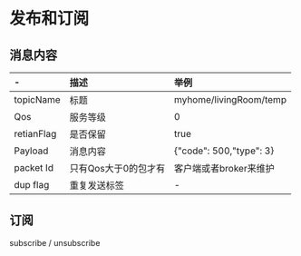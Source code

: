# 发布和订阅

## 消息内容

|-|描述|举例|
|:--|:--|:--|
|topicName|标题|myhome/livingRoom/temp|
|Qos|服务等级|0|
|retianFlag|是否保留|true|
|Payload|消息内容|{"code": 500,"type": 3}|
|packet Id|只有Qos大于0的包才有|客户端或者broker来维护|
|dup flag|重复发送标签|-|


## 订阅

subscribe / unsubscribe
